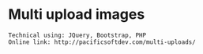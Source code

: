 # Multi upload  images
	Technical using: JQuery, Bootstrap, PHP
	Online link: http://pacificsoftdev.com/multi-uploads/

